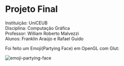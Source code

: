 # Projeto Final

Instituição: UniCEUB<br/>
Disciplina: Computação Gráfica<br/>
Professor: William Roberto Malvezzi<br/>
Alunos: Franklin Araújo e Rafael Guido<br/>


Foi feito um Emoji(Partying Face) em OpenGL com Glut:

![emoji-partying-face](https://user-images.githubusercontent.com/51242246/100801471-cbe28400-3406-11eb-9911-dcae3f88d28e.png)
